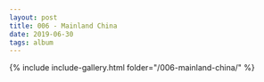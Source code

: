 ```yaml
---
layout: post
title: 006 - Mainland China
date: 2019-06-30
tags: album
---
```


{% include include-gallery.html folder="/006-mainland-china/" %}